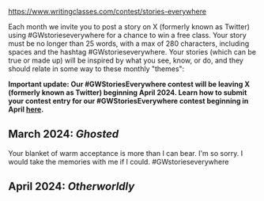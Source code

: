 https://www.writingclasses.com/contest/stories-everywhere

Each month we invite you to post a story on X (formerly known as Twitter) using #GWstorieseverywhere for a chance to win a free class. Your story must be no longer than 25 words, with a max of 280 characters, including spaces and the hashtag #GWstorieseverywhere. Your stories (which can be true or made up) will be inspired by what you see, know, or do, and they should relate in some way to these monthly "themes":

**Important update: Our #GWStoriesEverywhere contest will be leaving X (formerly known as Twitter) beginning April 2024. Learn how to submit your contest entry for our #GWStoriesEverywhere contest beginning in April [here](https://v2.writingclasses.com/contests/gwstorieseverywhere-contest).**

## **March 2024:** _Ghosted_

Your blanket of warm acceptance is more than I can bear. I'm so sorry. I would take the memories with me if I could. #GWstorieseverywhere

## **April 2024:** _Otherworldly_
